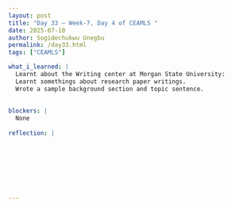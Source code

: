 ```yaml
---
layout: post
title: "Day 33 – Week-7, Day 4 of CEAMLS "
date: 2025-07-10
author: Sogidechukwu Unegbu
permalink: /day33.html
tags: ["CEAMLS"]

what_i_learned: |  
  Learnt about the Writing center at Morgan State University:
  Learnt somethings about research paper writings.
  Wrote a sample background section and topic sentence.
    
  
blockers: |
  None
  
reflection: |
  


  
  

  
   
---
```

